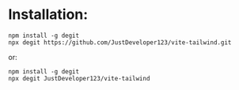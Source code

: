 # Installation:

```
npm install -g degit
npx degit https://github.com/JustDeveloper123/vite-tailwind.git
```

or:

```
npm install -g degit
npx degit JustDeveloper123/vite-tailwind
```
